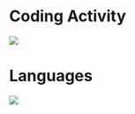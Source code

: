 # Coding Activity

<img src= "https://wakatime.com/share/@09da6df9-171a-4950-8424-21c28008a13d/7542b1b1-abe0-4f6c-8d9f-7cf91829d536.svg">

# Languages 
<img src="https://wakatime.com/share/@09da6df9-171a-4950-8424-21c28008a13d/74111ac9-8f42-45fd-863a-b6dcfc7c5465.svg">
